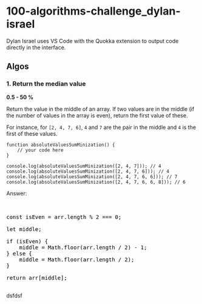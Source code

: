 # 100-algorithms-challenge_dylan-israel

Dylan Israel uses VS Code with the Quokka extension to output code directly in the interface.

## Algos

### 1. Return the median value

**0.5 - 50 %**

Return the value in the middle of an array. If two values are in the middle (if the number of values in the array is even), return the first value of these.

For instance, for <code>[2, 4, 7, 6]</code>, <code>4</code> and <code>7</code> are the pair in the middle and <code>4</code> is the first of these values.

    function absoluteValuesSumMinization() {
        // your code here
    }

    console.log(absoluteValuesSumMinization([2, 4, 7])); // 4
    console.log(absoluteValuesSumMinization([2, 4, 7, 6])); // 4
    console.log(absoluteValuesSumMinization([2, 4, 7, 6, 6])); // 7
    console.log(absoluteValuesSumMinization([2, 4, 7, 6, 6, 8])); // 6

Answer:

<pre><div style="color: black;">

const isEven = arr.length % 2 === 0;

let middle;

if (isEven) {
    middle = Math.floor(arr.length / 2) - 1;
} else {
    middle = Math.floor(arr.length / 2);
}

return arr[middle];

</div></pre>

dsfdsf